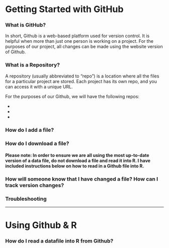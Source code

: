 # Getting Started with GitHub 

### What is GitHub? 
In short, Github is a web-based platform used for version control. It is helpful when more than just one person is working on a project. For the purposes of our project, all changes can be made using the website version of Github. 

### What is a Repository? 
A repository (usually abbreviated to “repo”) is a location where all the files for a particular project are stored. Each project has its own repo, and you can access it with a unique URL. 

For the purposes of our Github, we will have the following repos: 

- 
- 
- 

### How do I add a file? 

### How do I download a file? 

#### Please note: In order to ensure we are all using the most up-to-date version of a data file, do not download a file and read it into R. I have included instructions below on how to read in a Github file into R.

### How will someone know that I have changed a file? How can I track version changes? 

### Troubleshooting 

---

# Using Github & R 

### How do I read a datafile into R from Github? 

